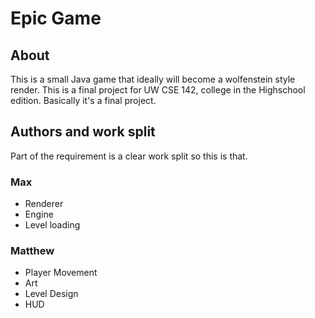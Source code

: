 # Epic Game

## About
This is a small Java game that ideally will become a wolfenstein style render.
This is a final project for UW CSE 142, college in the Highschool edition. Basically it's a final project.

## Authors and work split
Part of the requirement is a clear work split so this is that. 

### Max
- Renderer
- Engine
- Level loading

### Matthew
- Player Movement
- Art
- Level Design
- HUD
